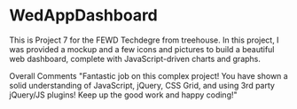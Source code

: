 # WedAppDashboard
This is Project 7 for the FEWD Techdegre from treehouse.
In this project, I was provided a mockup and a few icons and pictures to build a beautiful web dashboard, complete with JavaScript-driven charts and graphs. 



Overall Comments
"Fantastic job on this complex project! You have shown a solid understanding of JavaScript, jQuery, CSS Grid, and using 3rd party jQuery/JS plugins! Keep up the good work and happy coding!"

